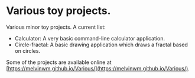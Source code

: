 # Various toy projects.

Various minor toy projects. A current list:
- Calculator: A very basic command-line calculator application.
- Circle-fractal: A basic drawing application which draws a fractal
  based on circles.

Some of the projects are available online at [https://melvinwm.github.io/Various/](https://melvinwm.github.io/Various/).


